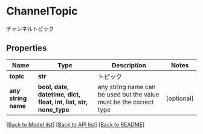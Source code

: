 # ChannelTopic

チャンネルトピック

## Properties
Name | Type | Description | Notes
------------ | ------------- | ------------- | -------------
**topic** | **str** | トピック | 
**any string name** | **bool, date, datetime, dict, float, int, list, str, none_type** | any string name can be used but the value must be the correct type | [optional]

[[Back to Model list]](../README.md#documentation-for-models) [[Back to API list]](../README.md#documentation-for-api-endpoints) [[Back to README]](../README.md)


